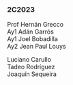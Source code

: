 ### 2C2023
Prof Hernán Grecco  
Ay1 Adán Garrós  
Ay1 Joel Bobadilla  
Ay2 Jean Paul Louys  

Luciano Carullo  
Tadeo Rodríguez  
Joaquín Sequeira  
